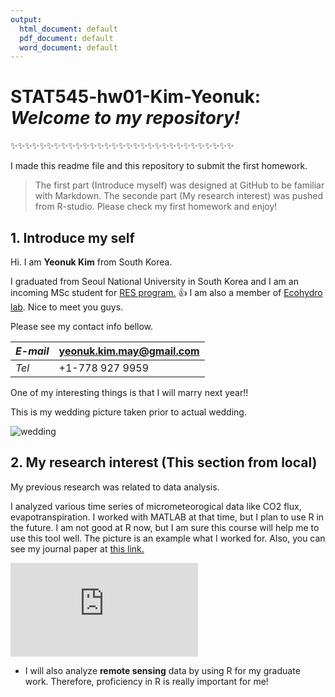 ```yaml
---
output:
  html_document: default
  pdf_document: default
  word_document: default
---
```

# STAT545-hw01-Kim-Yeonuk: *Welcome to my repository!* 
:sparkles::sparkles::sparkles::sparkles::sparkles::sparkles::sparkles::sparkles::sparkles::sparkles::sparkles::sparkles::sparkles::sparkles::sparkles::sparkles::sparkles::sparkles::sparkles::sparkles::sparkles::sparkles::sparkles::sparkles::sparkles::sparkles::sparkles::sparkles::sparkles::sparkles::sparkles:

I made this readme file and this repository to submit the first homework. 

> The first part (Introduce myself) was designed at GitHub to be familiar with Markdown.
> The seconde part (My research interest) was pushed from R-studio. Please check my first homework and enjoy!


## 1. Introduce my self

Hi. I am **Yeonuk Kim** from South Korea.

I graduated from Seoul National University in South Korea and I am an incoming MSc student for [RES program.](http://ires.ubc.ca/) :thumbsup: I am also a member of [Ecohydro lab](http://ecohydro.ires.ubc.ca/). Nice to meet you guys.

Please see my contact info bellow.

  *E-mail*  | yeonuk.kim.may@gmail.com
  ----------|-------------------------
   *Tel*    |     +1-778 927 9959     

One of my interesting things is that I will marry next year!! 

This is my wedding picture taken prior to actual wedding. 

![wedding](https://github.com/yeonukkim/STAT545-hw01-Kim-Yeonuk/blob/master/DSC00005.jpg)


## 2. My research interest (This section from local)

My previous research was related to data analysis. 

I analyzed various time series of micrometeorogical data like CO2 flux, evapotranspiration. I worked with MATLAB at that time, but I plan to use R in the future. I am not good at R now, but I am sure this course will help me to use this tool well. The picture is an example what I worked for. Also, you can see my journal paper at [this link.](https://scholar.google.co.kr/citations?view_op=view_citation&hl=en&user=iPxIapwAAAAJ&citation_for_view=iPxIapwAAAAJ:u-x6o8ySG0sC)

![figure](https://github.com/yeonukkim/STAT545-hw01-Kim-Yeonuk/blob/master/trial2.html)

- I will also analyze **remote sensing** data by using R for my graduate work. Therefore, proficiency in R is really important for me!  


